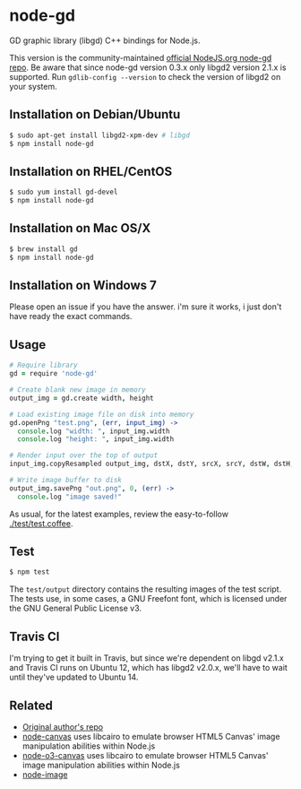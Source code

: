 # node-gd

GD graphic library (libgd) C++ bindings for Node.js.

This version is the community-maintained [official NodeJS.org node-gd repo](https://npmjs.org/package/node-gd). Be aware that since node-gd version 0.3.x only libgd2 version 2.1.x is supported. Run `gdlib-config --version` to check the version of libgd2 on your system.

## Installation on Debian/Ubuntu

```bash
$ sudo apt-get install libgd2-xpm-dev # libgd
$ npm install node-gd
```

## Installation on RHEL/CentOS

```bash
$ sudo yum install gd-devel
$ npm install node-gd
```

## Installation on Mac OS/X

```bash
$ brew install gd
$ npm install node-gd
```

## Installation on Windows 7

Please open an issue if you have the answer. i'm sure it works, i just don't have ready the exact commands.

## Usage

```coffeescript
# Require library
gd = require 'node-gd'

# Create blank new image in memory
output_img = gd.create width, height

# Load existing image file on disk into memory
gd.openPng "test.png", (err, input_img) ->
  console.log "width: ", input_img.width
  console.log "height: ", input_img.width

# Render input over the top of output
input_img.copyResampled output_img, dstX, dstY, srcX, srcY, dstW, dstH, srcW, srcH

# Write image buffer to disk
output_img.savePng "out.png", 0, (err) ->
  console.log "image saved!"
```

As usual, for the latest examples, review the easy-to-follow [./test/test.coffee](https://github.com/mikesmullin/node-gd/blob/master/test/test.coffee).

## Test
```bash
$ npm test
```
The `test/output` directory contains the resulting images of the test script. The tests use, in some cases, a GNU Freefont font, which is licensed under the GNU General Public License v3.

## Travis CI

I'm trying to get it built in Travis, but since we're dependent on libgd v2.1.x and Travis CI runs on Ubuntu 12, which has libgd2 v2.0.x, we'll have to wait until they've updated to Ubuntu 14.

## Related

* [Original author's repo](https://github.com/taggon/node-gd)
* [node-canvas](https://github.com/LearnBoost/node-canvas) uses libcairo to emulate browser HTML5 Canvas' image manipulation abilities within Node.js
* [node-o3-canvas](https://github.com/ajaxorg/node-o3-canvas) uses libcairo to emulate browser HTML5 Canvas' image manipulation abilities within Node.js
* [node-image](https://github.com/pkrumins/node-image)
